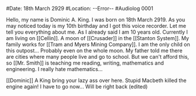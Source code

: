 #Date: 18th March 2929
#Location: --Error-- 
#Audiolog 0001

Hello, my name is Dominic A. King. I was born on 18th March 2919. As you may noticed today is my 10th birthday and I got this voice recorder. Let me tell you everything about me. As I already said I am 10 years old. Currently I am living on [[Cellin]]. A moon of [[Crusader]] in the [[Stanton System]]. My family works for [[Tram and Myers Mining Company]]. I am the only child on this outpost... Probably even on the whole moon. My father told me there are cities where many people live and go to school. But we can't afford this, so [[Mr. Smith]] is teaching me reading, writing, mathematics and engineering. I really hate mathematics... 

[[Dominic]] A King bring your lazy ass over here. Stupid Macbeth killed the engine again!
I have to go now... Will be right back (edited)